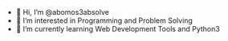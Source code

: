 - 👋 Hi, I’m @abomos3absolve
- 👀 I’m interested in Programming and Problem Solving 
- 🌱 I’m currently learning Web Development Tools and Python3


<!---
abomos3absolve/abomos3absolve is a ✨ special ✨ repository because its `README.md` (this file) appears on your GitHub profile.
You can click the Preview link to take a look at your changes.
--->
